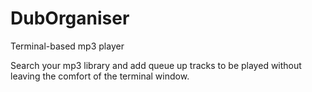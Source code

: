 # DubOrganiser
Terminal-based mp3 player

Search your mp3 library and add queue up tracks to be played without leaving the comfort of the terminal window.
